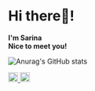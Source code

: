 # Hi there🫶!

**I'm Sarina**  
**Nice to meet you!**


<!--
**Tarara33/Tarara33** is a ✨ _special_ ✨ repository because its `README.md` (this file) appears on your GitHub profile.

Here are some ideas to get you started:

- 🔭 I’m currently working on ...
- 🌱 I’m currently learning ...
- 👯 I’m looking to collaborate on ...
- 🤔 I’m looking for help with ...
- 💬 Ask me about ...
- 📫 How to reach me: ...
- 😄 Pronouns: ...
- ⚡ Fun fact: ...
-->

![Anurag's GitHub stats](https://github-readme-stats.vercel.app/api?username=Tarara33&show_icons=true&theme=radical)
  
<p align="left">
  <a href="http://twitter.com/sary_run44">
    <img height="20" src="https://img.shields.io/twitter/follow/sary_run44?label=Twitter&logo=twitter&style=flat" />
  </a>
  <a href="https://github.com/Tarara33">
    <img height="20" src="https://img.shields.io/github/followers/Tarara33?label=follow&logo=github&style=flat" />
  </a>
